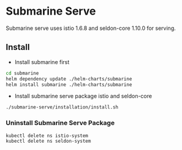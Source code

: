 <!---
  Licensed under the Apache License, Version 2.0 (the "License");
  you may not use this file except in compliance with the License.
  You may obtain a copy of the License at

   http://www.apache.org/licenses/LICENSE-2.0

  Unless required by applicable law or agreed to in writing, software
  distributed under the License is distributed on an "AS IS" BASIS,
  WITHOUT WARRANTIES OR CONDITIONS OF ANY KIND, either express or implied.
  See the License for the specific language governing permissions and
  limitations under the License. See accompanying LICENSE file.
-->

# Submarine Serve

Submarine serve uses istio 1.6.8 and seldon-core 1.10.0 for serving.

## Install

- Install submarine first

```bash
cd submarine
helm dependency update ./helm-charts/submarine
helm install submarine ./helm-charts/submarine
```

- Install submarine serve package istio and seldon-core

```bash
./submarine-serve/installation/install.sh
```

### Uninstall Submarine Serve Package

```bash
kubectl delete ns istio-system
kubectl delete ns seldon-system
```
